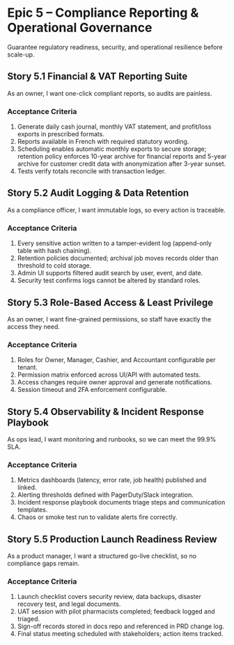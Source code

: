 # Epic 5 – Compliance Reporting & Operational Governance
Guarantee regulatory readiness, security, and operational resilience before scale-up.

## Story 5.1 Financial & VAT Reporting Suite
As an owner, I want one-click compliant reports, so audits are painless.

### Acceptance Criteria
1. Generate daily cash journal, monthly VAT statement, and profit/loss exports in prescribed formats.
2. Reports available in French with required statutory wording.
3. Scheduling enables automatic monthly exports to secure storage; retention policy enforces 10-year archive for financial reports and 5-year archive for customer credit data with anonymization after 3-year sunset.
4. Tests verify totals reconcile with transaction ledger.

## Story 5.2 Audit Logging & Data Retention
As a compliance officer, I want immutable logs, so every action is traceable.

### Acceptance Criteria
1. Every sensitive action written to a tamper-evident log (append-only table with hash chaining).
2. Retention policies documented; archival job moves records older than threshold to cold storage.
3. Admin UI supports filtered audit search by user, event, and date.
4. Security test confirms logs cannot be altered by standard roles.

## Story 5.3 Role-Based Access & Least Privilege
As an owner, I want fine-grained permissions, so staff have exactly the access they need.

### Acceptance Criteria
1. Roles for Owner, Manager, Cashier, and Accountant configurable per tenant.
2. Permission matrix enforced across UI/API with automated tests.
3. Access changes require owner approval and generate notifications.
4. Session timeout and 2FA enforcement configurable.

## Story 5.4 Observability & Incident Response Playbook
As ops lead, I want monitoring and runbooks, so we can meet the 99.9% SLA.

### Acceptance Criteria
1. Metrics dashboards (latency, error rate, job health) published and linked.
2. Alerting thresholds defined with PagerDuty/Slack integration.
3. Incident response playbook documents triage steps and communication templates.
4. Chaos or smoke test run to validate alerts fire correctly.

## Story 5.5 Production Launch Readiness Review
As a product manager, I want a structured go-live checklist, so no compliance gaps remain.

### Acceptance Criteria
1. Launch checklist covers security review, data backups, disaster recovery test, and legal documents.
2. UAT session with pilot pharmacists completed; feedback logged and triaged.
3. Sign-off records stored in docs repo and referenced in PRD change log.
4. Final status meeting scheduled with stakeholders; action items tracked.
